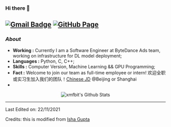 ### Hi there 👋
<!-- This is modified from https://github.com/durgeshsamariya/awesome-github-profile-readme-templates/blob/master/Isha2103.md -->

[![Gmail Badge](https://img.shields.io/badge/-xmfbit@gmail.com-c14438?style=flat-square&logo=Gmail&logoColor=white&link=mailto:xmfbit@gmail.com)](mailto:xmfbit@gmail.com) [![GitHub Page](https://img.shields.io/badge/-xmfbit.github.io-c14438?style=flat-square&logo=Website&logoColor=white&link=https://xmfbit.github.io)](https://xmfbit.github.io)
---------------------------------------------------------------------------------------------------------------------------------------------------------------------------------
### <i>About</i>

-  **Working :** Currently I am a Software Engineer	at ByteDance Ads team, working on infrastructure for DL model deployment;
-  **Languages :** Python, C, C++;
-  **Skills :** Computer Version, Machine Learning && GPU Programming;
-  **Fact :** Welcome to join our team as full-time employee or intern! 欢迎全职或实习生加入我们的团队！[Chinese JD](https://jobs.bytedance.com/experienced/position/6823572338317314311/detail) @Beijing or Shanghai
-  
<p align="center">
  <img alt="xmfbit's Github Stats" src="https://github-readme-stats.vercel.app/api?username=xmfbit&show_icons=true&theme=radical">
</p>


-----
Last Edited on: 22/11/2021

Credits: this is modified from [Isha Gupta](https://github.com/Isha2103)
